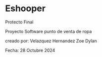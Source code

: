 # Eshooper
Protecto Final

Proyecto Software punto de venta de ropa

creado por: Velazquez Hernandez Zoe Dylan

Fecha: 28 Octubre 2024

